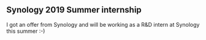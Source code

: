 ## Synology 2019 Summer internship
I got an offer from Synology and will be working as a R&D intern at Synology this summer :-)
